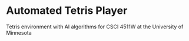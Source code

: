 # Automated Tetris Player

Tetris environment with AI algorithms for CSCI 4511W at the University of Minnesota
